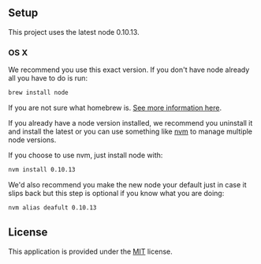 
## Setup

This project uses the latest node 0.10.13.

### OS X

We recommend you use this exact version. If you don't have node already all you have to do is run:

```bash
brew install node
```

If you are not sure what homebrew is. [See more information here](http://mxcl.github.io/homebrew/).

If you already have a node version installed, we recommend you uninstall it and install the latest or you can use something like [nvm](https://github.com/creationix/nvm) to manage multiple node versions.

If you choose to use nvm, just install node with:

```bash
nvm install 0.10.13
```

We'd also recommend you make the new node your default just in case it slips back but this step is optional if you know what you are doing:

```bash
nvm alias deafult 0.10.13
```

## License

This application is provided under the [MIT](http://opensource.org/licenses/MIT) license.
